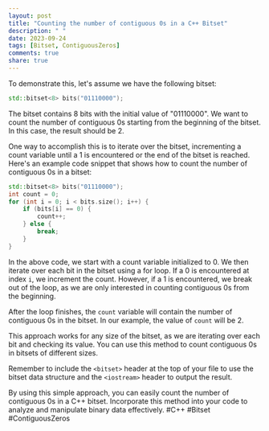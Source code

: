 ```yaml
---
layout: post
title: "Counting the number of contiguous 0s in a C++ Bitset"
description: " "
date: 2023-09-24
tags: [Bitset, ContiguousZeros]
comments: true
share: true
---
```


To demonstrate this, let's assume we have the following bitset:

```cpp
std::bitset<8> bits("01110000");
```

The bitset contains 8 bits with the initial value of "01110000". We want to count the number of contiguous 0s starting from the beginning of the bitset. In this case, the result should be 2.

One way to accomplish this is to iterate over the bitset, incrementing a count variable until a 1 is encountered or the end of the bitset is reached. Here's an example code snippet that shows how to count the number of contiguous 0s in a bitset:

```cpp
std::bitset<8> bits("01110000");
int count = 0;
for (int i = 0; i < bits.size(); i++) {
    if (bits[i] == 0) {
        count++;
    } else {
        break;
    }
}
```

In the above code, we start with a count variable initialized to 0. We then iterate over each bit in the bitset using a for loop. If a 0 is encountered at index `i`, we increment the count. However, if a 1 is encountered, we break out of the loop, as we are only interested in counting contiguous 0s from the beginning.

After the loop finishes, the `count` variable will contain the number of contiguous 0s in the bitset. In our example, the value of `count` will be 2.

This approach works for any size of the bitset, as we are iterating over each bit and checking its value. You can use this method to count contiguous 0s in bitsets of different sizes.

Remember to include the `<bitset>` header at the top of your file to use the bitset data structure and the `<iostream>` header to output the result.

By using this simple approach, you can easily count the number of contiguous 0s in a C++ bitset. Incorporate this method into your code to analyze and manipulate binary data effectively. #C++ #Bitset #ContiguousZeros